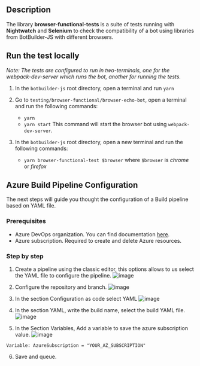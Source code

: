 ## Description

The library **browser-functional-tests** is a suite of tests running with **Nightwatch** and **Selenium** to check the compatibility of a bot using libraries from BotBuilder-JS with different browsers.

## Run the test locally

_Note: The tests are configured to run in two-terminals, one for the webpack-dev-server which runs the bot, another for running the tests._

1. In the `botbuilder-js` root directory, open a terminal and run `yarn`

2. Go to `testing/browser-functional/browser-echo-bot`, open a terminal and run the following commands:
   * `yarn`
   * `yarn start`
This command will start the browser bot using `webpack-dev-server`.

3. In the `botbuilder-js` root directory, open a new terminal and run the following commands:
   * `yarn browser-functional-test $browser` where `$browser` is _chrome_ or _firefox_

## Azure Build Pipeline Configuration
The next steps will guide you thought the configuration of a Build pipeline based on YAML file.

### Prerequisites

- Azure DevOps organization. You can find documentation [here](https://docs.microsoft.com/en-us/azure/devops/organizations/accounts/create-organization?view=azure-devops).
- Azure subscription. Required to create and delete Azure resources.

### Step by step

1. Create a pipeline using the classic editor, this options allows to us select the YAML file to configure the pipeline.
![image](https://user-images.githubusercontent.com/38112957/70251315-07982e80-175e-11ea-8edf-6f49af38922f.png)

2. Configure the repository and branch.
![image](https://user-images.githubusercontent.com/38112957/70251361-1da5ef00-175e-11ea-9c2a-777ab959829a.png)

3. In the section Configuration as code select YAML
![image](https://user-images.githubusercontent.com/38112957/70251402-331b1900-175e-11ea-9cb0-58094984e84f.png)

4. In the section YAML, write the build name, select the build YAML file.
![image](https://user-images.githubusercontent.com/38112957/70251437-4201cb80-175e-11ea-89b9-b1da5f7ab552.png)

5. In the Section Variables, Add a variable to save the azure subscription value.
![image](https://user-images.githubusercontent.com/38112957/70251455-4d54f700-175e-11ea-8ddb-e6f6766f25d7.png)

`Variable: AzureSubscription = "YOUR_AZ_SUBSCRIPTION"`

6. Save and queue.
